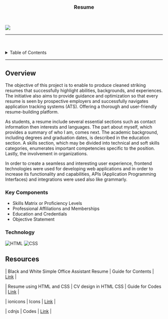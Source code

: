 <a name="readme-top">

<br/>

<br />
<div align="center">
  <a href="https://github.com/zyx-0314/">
  <!-- TODO: If you want to add logo or banner you can add it here -->
    <img src="" alt="" width="" height="">
  </a>
<!-- TODO: Change Title to the name of the title of your Project -->
  <h3 align="center">Resume</h3>
</div>
<!-- TODO: Make a short description -->
<div align="center">
</div>

<br />

<!-- TODO: Change the zyx-0314 into your github username  -->
<!-- TODO: Change the WD-Template-Project into the same name of your folder -->
![](https://visit-counter.vercel.app/counter.png?page=yram-nna12/WD-Seatwork2)

---

<br />
<br />

<!-- TODO: If you want to add more layers for your readme -->
<details>
  <summary>Table of Contents</summary>
  <ol>
    <li>
      <a href="#overview">Overview</a>
      <ol>
        <li>
          <a href="#key-components">Key Components</a>
        </li>
        <li>
          <a href="#technology">Technology</a>
        </li>
      </ol>
    </li>
    <li>
      <a href="#resources">Resources</a>
    </li>
  </ol>
</details>

---

## Overview

<!-- TODO: To be changed -->
The objective of  this project is to enable to produce cleaned striking resumes that successfully highlight abilities, backgrounds, and experiences. The initiative also aims to provide  guidance and optimization so that every resume is seen by prospective employers and successfully navigates application tracking systems (ATS). Offering a thorough and user-friendly resume-building platform.

As students, a resume include several essential sections such as contact information then interests and languages. The part about myself, which provides a summary of who I am, comes next. The academic background, including degrees and graduation dates, is described in the education section. A skills section, which may be divided into technical and soft skills categories, enumerates important competencies specific to the position. Lastly, the involvement in organizations.

In order to create a seamless and interesting user experience, frontend technologies were used for developing web applications and in order to increase its functionality and capabilities, APIs (Application Programming Interfaces) and integrations were used also like grammarly.

### Key Components
<!-- TODO: List of Key Components -->
- Skills Matrix or Proficiency Levels
- Professional Affiliations and Memberships
- Education and Credentials
- Objective Statement

### Technology
<!-- TODO: List of Technology Used -->
![HTML](https://img.shields.io/badge/HTML-E34F26?style=for-the-badge&logo=html5&logoColor=white)
![CSS](https://img.shields.io/badge/CSS-1572B6?style=for-the-badge&logo=css3&logoColor=white)


## Resources

<!-- TODO: Add References -->
| Black and White Simple Office Assistant Resume | Guide for Contents | [Link](https://www.canva.com/design/DAGFEcY4Sms/OCnThG2tX1NrQqk9RVhvYQ/edit) |

| Resume using HTML and CSS | CV design in HTML CSS | Guide for Codes | [Link](https://www.youtube.com/watch?v=2StX20ykaeo) |

| ionicons | Icons | [Link](https://ionic.io/ionicons) |

| cdnjs | Codes | [Link](https://cdnjs.com/) |

